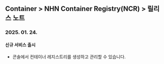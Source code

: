 ## Container > NHN Container Registry(NCR)  > 릴리스 노트

### 2025. 01. 24.

#### 신규 서비스 출시

* 콘솔에서 컨테이너 레지스트리를 생성하고 관리할 수 있습니다.

